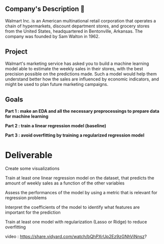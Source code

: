 ## Company's Description 📇
Walmart Inc. is an American multinational retail corporation that operates a chain of hypermarkets, discount department stores, and grocery stores from the United States, headquartered in Bentonville, Arkansas. The company was founded by Sam Walton in 1962.
## Project 
Walmart's marketing service has asked you to build a machine learning model able to estimate the weekly sales in their stores, with the best precision possible on the predictions made. Such a model would help them understand better how the sales are influenced by economic indicators, and might be used to plan future marketing campaigns.

## Goals
**Part 1 : make an EDA and all the necessary preprocessings to prepare data for machine learning**

**Part 2 : train a linear regression model (baseline)**

**Part 3 : avoid overfitting by training a regularized regression model**

# Deliverable 
Create some visualizations

Train at least one linear regression model on the dataset, that predicts the amount of weekly sales as a function of the other variables

Assess the performances of the model by using a metric that is relevant for regression problems

Interpret the coefficients of the model to identify what features are important for the prediction

Train at least one model with regularization (Lasso or Ridge) to reduce overfitting

video : https://share.vidyard.com/watch/bQhPXrUp2Ez9zGNhViNnsz?

